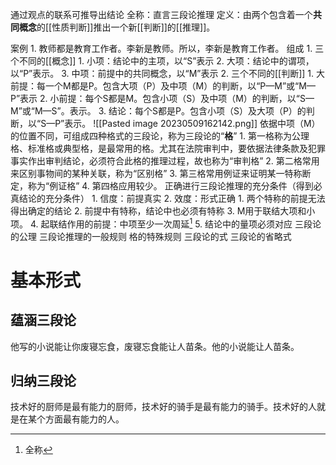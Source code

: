 通过观点的联系可推导出结论
全称：直言三段论推理
定义：由两个包含着一个**共同概念**的[[性质判断]]推出一个新[[判断]]的[[推理]]。


案例
	1. 教师都是教育工作者。李新是教师。所以，李新是教育工作者。
组成
	1. 三个不同的[[概念]] 
		1. 小项：结论中的主项，以“S”表示
		2. 大项：结论中的谓项，以“P”表示。
		3. 中项：前提中的共同概念，以“M”表示
	2. 三个不同的[[判断]] 
		1. 大前提：每一个M都是P。包含大项（P）及中项（M）的判断，以“P—M”或“M—P”表示
		2. 小前提：每个S都是M。包含小项（S）及中项（M）的判断，以“S—M”或“M—S”。表示。
		3. 结论：每个S都是P。包含小项（S）及大项（P）的判断，以“S—P”表示。
![[Pasted image 20230509162142.png]] 
依据中项（M）的位置不同，可组成四种格式的三段论，称为三段论的“**格**”
	1. 第一格称为公理格、标准格或典型格，是最常用的格。尤其在法院审判中，要依据法律条款及犯罪事实作出审判结论，必须符合此格的推理过程，故也称为“审判格”
	2. 第二格常用来区别事物间的某种关联，称为“区别格”
	3. 第三格常用例证来证明某一特称断定，称为“例证格”
	4. 第四格应用较少。
正确进行三段论推理的充分条件（得到必真结论的充分条件）
	1. 信度：前提真实
	2. 效度：形式正确
		1. 两个特称的前提无法得出确定的结论
		2. 前提中有特称，结论中也必须有特称
		3. M用于联结大项和小项。
		4. 起联结作用的前提：中项至少一次周延[^1]
		5. 结论中的量项必须对应
三段论的公理
三段论推理的一般规则
格的特殊规则
三段论的式
三段论的省略式
# 基本形式
## 蕴涵三段论
他写的小说能让你废寝忘食，废寝忘食能让人苗条。他的小说能让人苗条。
## 归纳三段论
技术好的厨师是最有能力的厨师，技术好的骑手是最有能力的骑手。技术好的人就是在某个方面最有能力的人。


[^1]: 全称